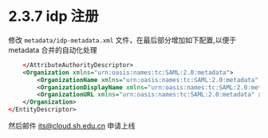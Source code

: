 # 2.3.7 idp 注册

修改 `metadata/idp-metadata.xml` 文件，在最后部分增加如下配置,以便于 metadata 合并的自动化处理

```xml
    </AttributeAuthorityDescriptor>
    <Organization xmlns="urn:oasis:names:tc:SAML:2.0:metadata">
        <OrganizationName xmlns="urn:oasis:names:tc:SAML:2.0:metadata" xml:lang="en">seac</OrganizationName>
        <OrganizationDisplayName xmlns="urn:oasis:names:tc:SAML:2.0:metadata" xml:lang="zh-CN">上海市教委</OrganizationDisplayName>
        <OrganizationURL xmlns="urn:oasis:names:tc:SAML:2.0:metadata" xml:lang="en">https://idp.seac.edu.cn/</OrganizationURL>
    </Organization>
</EntityDescriptor>
```

然后邮件 its@cloud.sh.edu.cn 申请上线
